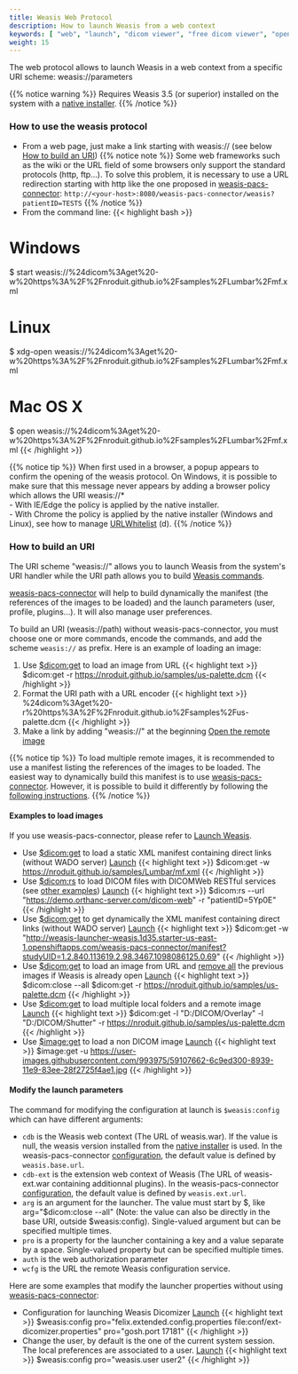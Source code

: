 ```yaml
---
title: Weasis Web Protocol
description: How to launch Weasis from a web context
keywords: [ "web", "launch", "dicom viewer", "free dicom viewer", "open source dicom viewer", "weasis dicom viewer",  "multi-platform dicom viewer", "dicom", "pacs", "pacs viewer" ]
weight: 15
---
```


The web protocol allows to launch Weasis in a web context from a specific URI scheme: weasis://parameters

{{% notice warning %}}
Requires Weasis 3.5 (or superior) installed on the system with a [native installer](../).
{{% /notice %}}

### How to use the weasis protocol

* From a web page, just make a link starting with weasis:// (see below [How to build an URI](#how-to-build-an-uri))
{{% notice note %}}
Some web frameworks such as the wiki or the URL field of some browsers only support the standard protocols (http, ftp...). To solve this problem, it is necessary to use a URL redirection starting with http like the one proposed in <a target="_blank" href="https://github.com/nroduit/weasis-pacs-connector">weasis-pacs-connector</a>: `http://<your-host>:8080/weasis-pacs-connector/weasis?patientID=TESTS`
{{% /notice %}}
* From the command line:
{{< highlight bash >}}
# Windows
$ start weasis://%24dicom%3Aget%20-w%20https%3A%2F%2Fnroduit.github.io%2Fsamples%2FLumbar%2Fmf.xml

# Linux
$ xdg-open weasis://%24dicom%3Aget%20-w%20https%3A%2F%2Fnroduit.github.io%2Fsamples%2FLumbar%2Fmf.xml

# Mac OS X
$ open weasis://%24dicom%3Aget%20-w%20https%3A%2F%2Fnroduit.github.io%2Fsamples%2FLumbar%2Fmf.xml
{{< /highlight >}}

{{% notice tip %}}
When first used in a browser, a popup appears to confirm the opening of the weasis protocol. On Windows, it is possible to make sure that this message never appears by adding a browser policy which allows the URI weasis://\*<br>- With IE/Edge the policy is applied by the native installer.<br>- With Chrome the policy is applied by the native installer (Windows and Linux), see how to manage <a target="_blank" href="https://support.google.com/chrome/a/answer/7532419?hl=en">URLWhitelist</a> (d).
{{% /notice %}}

### How to build an URI

The URI scheme "weasis://" allows you to launch Weasis from the system's URI handler while the URI path allows you to build [Weasis commands](../../basics/commands).

<a target="_blank" href="https://github.com/nroduit/weasis-pacs-connector#launch-weasis">weasis-pacs-connector</a> will help to build dynamically the manifest (the references of the images to be loaded) and the launch parameters (user, profile, plugins...). It will also manage user preferences.

To build an URI (weasis://path) without weasis-pacs-connector, you must choose one or more commands, encode the commands, and add the scheme `weasis://` as prefix. Here is an example of loading an image:

1. Use [$dicom:get](../../basics/commands/#dicom-get) to load an image from URL
{{< highlight text >}}
$dicom:get -r https://nroduit.github.io/samples/us-palette.dcm
{{< /highlight >}}
2. Format the URI path with a URL encoder
{{< highlight text >}}
%24dicom%3Aget%20-r%20https%3A%2F%2Fnroduit.github.io%2Fsamples%2Fus-palette.dcm
{{< /highlight >}}
3. Make a link by adding "weasis://" at the beginning
<a  href="weasis://%24dicom%3Aget%20-r%20https%3A%2F%2Fnroduit.github.io%2Fsamples%2Fus-palette.dcm" class="btn btn-default">Open the remote image</a>

{{% notice tip %}}
To load multiple remote images, it is recommended to use a manifest listing the references of the images to be loaded. The easiest way to dynamically build this manifest is to use <a target="_blank" href="https://github.com/nroduit/weasis-pacs-connector">weasis-pacs-connector</a>. However, it is possible to build it differently by following the [following instructions](../../basics/customize/integration/#build-an-xml-manifest).
{{% /notice %}}

#### Examples to load images

If you use weasis-pacs-connector, please refer to <a target="_blank" href="https://github.com/nroduit/weasis-pacs-connector#launch-weasis">Launch Weasis</a>.

* Use [$dicom:get](../../basics/commands/#dicom-get) to load a static XML manifest containing direct links (without WADO server) <a  href="weasis://%24dicom%3Aget%20-w%20https%3A%2F%2Fnroduit.github.io%2Fsamples%2FLumbar%2Fmf.xml" class="btn btn-default">Launch</a>
{{< highlight text >}}
$dicom:get -w https://nroduit.github.io/samples/Lumbar/mf.xml
{{< /highlight >}}
* Use [$dicom:rs](../../basics/commands/#dicom-rs) to load DICOM files with DICOMWeb RESTful services (see [other examples](../../basics/customize/integration/#download-directly-with-dicomweb-restful-services)) <a  href="weasis://%24dicom%3Ars%20--url%20%22https%3A%2F%2Fdemo.orthanc-server.com%2Fdicom-web%22%20-r%20%22patientID%3D5Yp0E%22%20--accept-ext%3D%22%3B%22" class="btn btn-default">Launch</a>
{{< highlight text >}}
$dicom:rs --url "https://demo.orthanc-server.com/dicom-web" -r "patientID=5Yp0E"
{{< /highlight >}}
* Use [$dicom:get](../../basics/commands/#dicom-get) to get dynamically the XML manifest containing direct links (without WADO server) <a  href="weasis://%24dicom%3Aget%20-w%20%22http%3A%2F%2Fweasis-launcher-weasis.1d35.starter-us-east-1.openshiftapps.com%2Fweasis-pacs-connector%2Fmanifest%3FstudyUID%3D1.2.840.113619.2.98.3467.1098086125.0.69%22" class="btn btn-default">Launch</a>
{{< highlight text >}}
$dicom:get -w "http://weasis-launcher-weasis.1d35.starter-us-east-1.openshiftapps.com/weasis-pacs-connector/manifest?studyUID=1.2.840.113619.2.98.3467.1098086125.0.69"
{{< /highlight >}}
* Use [$dicom:get](../../basics/commands/#dicom-get) to load an image from URL and [remove all](../../basics/commands/#dicom-close) the previous images if Weasis is already open <a  href="weasis://%24dicom%3Aclose%20--all%20%24dicom%3Aget%20-r%20https%3A%2F%2Fnroduit.github.io%2Fsamples%2Fus-palette.dcm" class="btn btn-default">Launch</a>
{{< highlight text >}}
$dicom:close --all $dicom:get -r https://nroduit.github.io/samples/us-palette.dcm
{{< /highlight >}}
* Use [$dicom:get](../../basics/commands/#dicom-get) to load multiple local folders and a remote image <a  href="weasis://%24dicom%3Aget%20-l%20%22D%3A%2FDICOM%2FOverlay%22%20-l%20%22D%3A%2FDICOM%2FShutter%22%20-r%20https%3A%2F%2Fnroduit.github.io%2Fsamples%2Fus-palette.dcm" class="btn btn-default">Launch</a>
{{< highlight text >}}
$dicom:get -l "D:/DICOM/Overlay" -l "D:/DICOM/Shutter" -r https://nroduit.github.io/samples/us-palette.dcm
{{< /highlight >}}
* Use [$image:get](../../basics/commands/#image-get) to load a non DICOM image <a  href="weasis://%24image%3Aget%20-u%20https%3A%2F%2Fuser-images.githubusercontent.com%2F993975%2F59107662-6c9ed300-8939-11e9-83ee-28f2725f4ae1.jpg" class="btn btn-default">Launch</a>
{{< highlight text >}}
$image:get -u https://user-images.githubusercontent.com/993975/59107662-6c9ed300-8939-11e9-83ee-28f2725f4ae1.jpg
{{< /highlight >}}

#### Modify the launch parameters

The command for modifying the configuration at launch is `$weasis:config` which can have different arguments:

* `cdb` is the Weasis web context (The URL of weasis.war). If the value is null, the weasis version installed from the [native installer](../) is used. In the weasis-pacs-connector <a target="_blank" href="https://github.com/nroduit/weasis-pacs-connector/blob/master/etc/dcm4chee-arc/weasis-pacs-connector.properties">configuration</a>, the default value is defined by `weasis.base.url`.
* `cdb-ext` is the extension web context of Weasis (The URL of weasis-ext.war containing additionnal plugins). In the weasis-pacs-connector <a target="_blank" href="https://github.com/nroduit/weasis-pacs-connector/blob/master/etc/dcm4chee-arc/weasis-pacs-connector.properties">configuration</a>, the default value is defined by `weasis.ext.url`.
* `arg` is an argument for the launcher. The value must start by $, like arg="$dicom:close --all" (Note: the value can also be directly in the base URI, outside $weasis:config). Single-valued argument but can be specified multiple times.
* `pro` is a property for the launcher containing a key and a value separate by a space. Single-valued property but can be specified multiple times.
* `auth` is the web authorization parameter
* `wcfg` is the URL the remote Weasis configuration service.

Here are some examples that modify the launcher properties without using <a target="_blank" href="https://github.com/nroduit/weasis-pacs-connector#launch-weasis">weasis-pacs-connector</a>:

* Configuration for launching Weasis Dicomizer <a  href="weasis://%24weasis%3Aconfig%20pro%3D%22felix.extended.config.properties%20file%3Aconf%2Fext-dicomizer.properties%22%20pro%3D%22gosh.port%2017181%22" class="btn btn-default">Launch</a>
{{< highlight text >}}
$weasis:config pro="felix.extended.config.properties file:conf/ext-dicomizer.properties" pro="gosh.port 17181"
{{< /highlight >}}
* Change the user, by default is the one of the current system session. The local preferences are associated to a user. <a  href="weasis://%24weasis%3Aconfig%20pro%3D%22weasis.user%20user2%22" class="btn btn-default">Launch</a>
{{< highlight text >}}
$weasis:config pro="weasis.user user2"
{{< /highlight >}}
